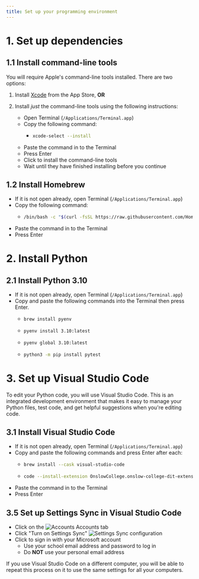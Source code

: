 ```yaml
---
title: Set up your programming environment
---
```


# 1. Set up dependencies

## 1.1 Install command-line tools

You will require Apple's command-line tools installed. There are two options:

1. Install [Xcode](https://apps.apple.com/nz/app/xcode/id497799835?mt=12) from the App Store, **OR**
2. Install *just* the command-line tools using the following instructions:

    - Open Terminal (``/Applications/Terminal.app``)
    - Copy the following command:
      - ```zsh
        xcode-select --install
        ```
    - Paste the command in to the Terminal
    - Press Enter
    - Click to install the command-line tools
    - Wait until they have finished installing before you continue

## 1.2 Install Homebrew

- If it is not open already, open Terminal (``/Applications/Terminal.app``)
- Copy the following command:
  - ```zsh
    /bin/bash -c "$(curl -fsSL https://raw.githubusercontent.com/Homebrew/install/HEAD/install.sh)"
    ```
- Paste the command in to the Terminal
- Press Enter

# 2. Install Python

## 2.1 Install Python 3.10

- If it is not open already, open Terminal (``/Applications/Terminal.app``)
- Copy and paste the following commands into the Terminal then press Enter. 
  - ```zsh
    brew install pyenv
    ```
  - ```zsh
    pyenv install 3.10:latest
    ```
  - ```zsh
    pyenv global 3.10:latest
    ```
  - ```zsh
    python3 -m pip install pytest
    ```

# 3. Set up Visual Studio Code

To edit your Python code, you will use Visual Studio Code. This is an integrated development environment that makes it easy to manage your Python files, test code, and get helpful suggestions when you're editing code.

## 3.1 Install Visual Studio Code

- If it is not open already, open Terminal (``/Applications/Terminal.app``)
- Copy and paste the following commands and press Enter after each:
  - ```zsh
    brew install --cask visual-studio-code
    ```
  - ```zsh
    code --install-extension OnslowCollege.onslow-college-dit-extensions
    ```
- Paste the command in to the Terminal
- Press Enter

## 3.5 Set up Settings Sync in Visual Studio Code

- Click on the ![Accounts](/img/account.svg) Accounts tab
- Click "Turn on Settings Sync"
![Settings Sync configuration](img/vscode04.png)
- Click to sign in with your Microsoft account
  - Use your school email address and password to log in
  - Do **NOT** use your personal email address

If you use Visual Studio Code on a different computer, you will be able to repeat this process on it to use the same settings for all your computers.
